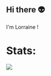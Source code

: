 ## Hi there 👽

I'm Lorraine !

# Stats:

![](https://github-readme-stats.vercel.app/api/top-langs/?username=lo-jo&theme=dark&hide_border=true&include_all_commits=true&count_private=true&layout=compact)


<!--
**lo-jo/lo-jo** is a ✨ _special_ ✨ repository because its `README.md` (this file) appears on your GitHub profile.

Here are some ideas to get you started:

- 🔭 I’m currently working on ...
- 🌱 I’m currently learning ...
- 👯 I’m looking to collaborate on ...
- 🤔 I’m looking for help with ...
- 💬 Ask me about ...
- 📫 How to reach me: ...
- 😄 Pronouns: ...
- ⚡ Fun fact: ...
-->

